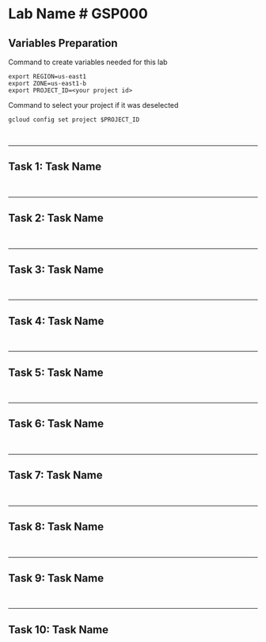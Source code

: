 # **Lab Name # GSP000**

## **Variables Preparation**

Command to create variables needed for this lab

    export REGION=us-east1
    export ZONE=us-east1-b
    export PROJECT_ID=<your project id>

Command to select your project if it was deselected

    gcloud config set project $PROJECT_ID

<br>

---

## **Task 1: Task Name**

<br>

---

## **Task 2: Task Name**

<br>

---

## **Task 3: Task Name**

<br>

---

## **Task 4: Task Name**

<br>

---

## **Task 5: Task Name**

<br>

---

## **Task 6: Task Name**

<br>

---

## **Task 7: Task Name**

<br>

---

## **Task 8: Task Name**

<br>

---

## **Task 9: Task Name**

<br>

---

## **Task 10: Task Name**
